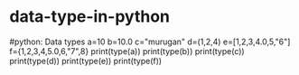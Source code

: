 # data-type-in-python
#python: Data types
a=10
b=10.0
c="murugan"
d=(1,2,4)
e=[1,2,3,4.0,5,"6"]
f={1,2,3,4,5.0,6,"7",8}
print(type(a))
print(type(b))
print(type(c))
print(type(d))
print(type(e))
print(type(f))
